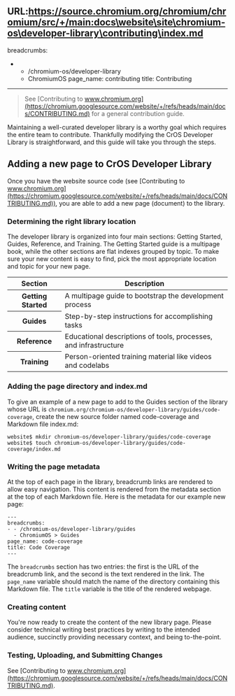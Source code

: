 URL:https://source.chromium.org/chromium/chromium/src/+/main:docs\website\site\chromium-os\developer-library\contributing\index.md
---
breadcrumbs:
- - /chromium-os/developer-library
  - ChromiumOS
page_name: contributing
title: Contributing
---

> See [Contributing to www.chromium.org](https://chromium.googlesource.com/website/+/refs/heads/main/docs/CONTRIBUTING.md)
> for a general contribution guide.

Maintaining a well-curated developer library is a worthy goal which requires
the entire team to contribute. Thankfully modifying the CrOS Developer Library
is straightforward, and this guide will take you through the steps.

## Adding a new page to CrOS Developer Library

Once you have the website source code (see [Contributing to www.chromium.org](https://chromium.googlesource.com/website/+/refs/heads/main/docs/CONTRIBUTING.md)), you are able to add a new page (document)
to the library.

### Determining the right library location

The developer library is organized into four main sections: Getting Started,
Guides, Reference, and Training. The Getting Started guide is a multipage book,
while the other sections are flat indexes grouped by topic. To make sure your
new content is easy to find, pick the most appropriate location and topic for
your new page.

<table>
  <thead>
    <tr>
      <th scope="col">Section</th>
      <th scope="col">Description</th>
    </tr>
  </thead>
  <tbody>
    <tr>
      <th scope="row">Getting Started</th>
      <td>A multipage guide to bootstrap the development process</td>
    </tr>
    <tr>
      <th scope="row">Guides</th>
      <td>Step-by-step instructions for accomplishing tasks</td>
    </tr>
    <tr>
      <th scope="row">Reference</th>
      <td>Educational descriptions of tools, processes, and infrastructure</td>
    </tr>
    <tr>
      <th scope="row">Training</th>
      <td>Person-oriented training material like videos and codelabs</td>
    </tr>
  </tbody>
</table>

### Adding the page directory and index.md

To give an example of a new page to add to the Guides section of the library
whose URL is `chromium.org/chromium-os/developer-library/guides/code-coverage`,
create the new source folder named code-coverage and Markdown file index.md:

```
website$ mkdir chromium-os/developer-library/guides/code-coverage
website$ touch chromium-os/developer-library/guides/code-coverage/index.md
```

### Writing the page metadata

At the top of each page in the library, breadcrumb links are rendered to allow
easy navigation. This content is rendered from the metadata section at the top
of each Markdown file. Here is the metadata for our example new page:

```
---
breadcrumbs:
- - /chromium-os/developer-library/guides
  - ChromiumOS > Guides
page_name: code-coverage
title: Code Coverage
---
```

The `breadcrumbs` section has two entries: the first is the URL of the
breadcrumb link, and the second is the text rendered in the link. The
`page_name` variable should match the name of the directory containing this
Markdown file. The `title` variable is the title of the rendered webpage.

### Creating content

You're now ready to create the content of the new library page. Please consider
technical writing best practices by writing to the intended audience, succinctly
providing necessary context, and being to-the-point.

### Testing, Uploading, and Submitting Changes

See [Contributing to www.chromium.org](https://chromium.googlesource.com/website/+/refs/heads/main/docs/CONTRIBUTING.md).